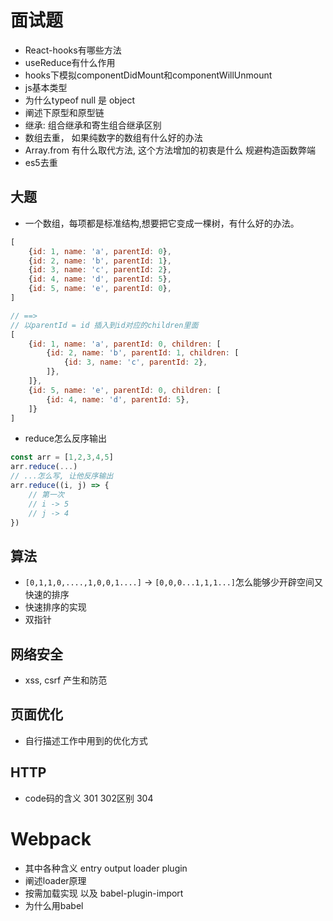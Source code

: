 # 面试题
* React-hooks有哪些方法
* useReduce有什么作用
* hooks下模拟componentDidMount和componentWillUnmount
* js基本类型
* 为什么typeof null 是 object
* 阐述下原型和原型链
* 继承: 组合继承和寄生组合继承区别
* 数组去重， 如果纯数字的数组有什么好的办法
* Array.from 有什么取代方法, 这个方法增加的初衷是什么  规避构造函数弊端
* es5去重

## 大题
* 一个数组，每项都是标准结构,想要把它变成一棵树，有什么好的办法。
```js
[
    {id: 1, name: 'a', parentId: 0},
    {id: 2, name: 'b', parentId: 1},
    {id: 3, name: 'c', parentId: 2},
    {id: 4, name: 'd', parentId: 5},
    {id: 5, name: 'e', parentId: 0},
]

// ==>
// 以parentId = id 插入到id对应的children里面
[
    {id: 1, name: 'a', parentId: 0, children: [
        {id: 2, name: 'b', parentId: 1, children: [
            {id: 3, name: 'c', parentId: 2},
        ]},
    ]},
    {id: 5, name: 'e', parentId: 0, children: [
        {id: 4, name: 'd', parentId: 5},
    ]}
]
```
* reduce怎么反序输出
```js
const arr = [1,2,3,4,5]
arr.reduce(...)
// ...怎么写, 让他反序输出
arr.reduce((i, j) => {
    // 第一次
    // i -> 5
    // j -> 4
})
```

## 算法
* `[0,1,1,0,....,1,0,0,1....]` -> `[0,0,0...1,1,1...]`怎么能够少开辟空间又快速的排序
* 快速排序的实现
* 双指针

## 网络安全
* xss, csrf 产生和防范

## 页面优化
* 自行描述工作中用到的优化方式

## HTTP
* code码的含义 301 302区别  304

# Webpack
* 其中各种含义 entry output loader plugin
* 阐述loader原理
* 按需加载实现  以及 babel-plugin-import
* 为什么用babel